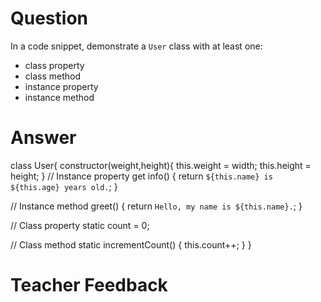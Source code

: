 # Question
In a code snippet, demonstrate a `User` class with at least one:
- class property
- class method
- instance property
- instance method

# Answer
class User{
  constructor(weight,height){
    this.weight = width;
    this.height = height;
  }
  // Instance property
  get info() {
    return `${this.name} is ${this.age} years old.`;
  }

  // Instance method
  greet() {
    return `Hello, my name is ${this.name}.`;
  }

  // Class property
  static count = 0;

  // Class method
  static incrementCount() {
    this.count++;
  }
}

# Teacher Feedback